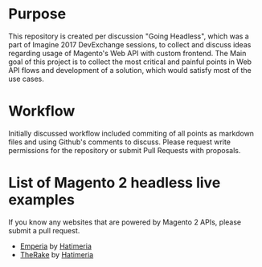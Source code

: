 # Purpose
This repository is created per discussion "Going Headless", which was a part of Imagine 2017 DevExchange sessions, to collect and discuss ideas regarding usage of Magento's Web API with custom frontend.
The Main goal of this project is to collect the most critical and painful points in Web API flows and development of a solution, which would satisfy most of the use cases.

# Workflow
Initially discussed workflow included commiting of all points as markdown files and using Github's comments to discuss. Please request write permissions for the repository or submit Pull Requests with proposals.

# List of Magento 2 headless live examples
If you know any websites that are powered by Magento 2 APIs, please submit a pull request.

* [Emperia](https://emperia.ch) by [Hatimeria](https://www.hatimeria.com)
* [TheRake](https://therake.com) by [Hatimeria](https://www.hatimeria.com)
